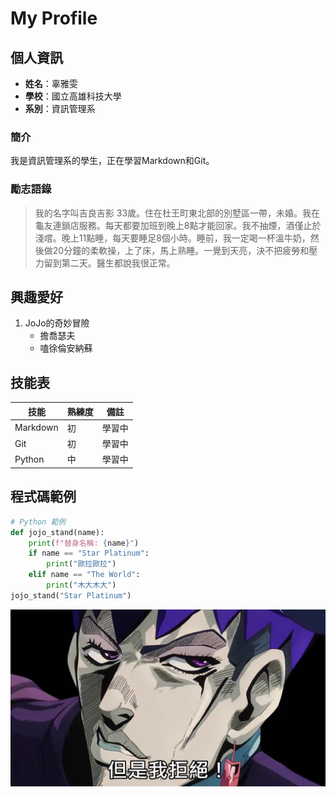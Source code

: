 # My Profile



## 個人資訊
- **姓名**：辜雅雯
- **學校**：國立高雄科技大學
- **系別**：資訊管理系

### 簡介
我是資訊管理系的學生，正在學習Markdown和Git。 

### 勵志語錄
> 我的名字叫吉良吉影 33歲。住在杜王町東北部的別墅區一帶，未婚。我在龜友連鎖店服務。每天都要加班到晚上8點才能回家。我不抽煙，酒僅止於淺嚐。晚上11點睡，每天要睡足8個小時。睡前，我一定喝一杯溫牛奶，然後做20分鐘的柔軟操，上了床，馬上熟睡。一覺到天亮，決不把疲勞和壓力留到第二天。醫生都說我很正常。



## 興趣愛好
1. JoJo的奇妙冒險
   - 擔喬瑟夫
   - 嗑徐倫安納蘇


## 技能表

| 技能 | 熟練度 | 備註 |
|------|--------|------|
| Markdown | 初 | 學習中 |
| Git | 初 | 學習中 |
| Python | 中 | 學習中 |

## 程式碼範例
```python
# Python 範例
def jojo_stand(name):
    print(f"替身名稱: {name}")
    if name == "Star Platinum":
        print("歐拉歐拉")
    elif name == "The World":
        print("木大木大")
jojo_stand("Star Platinum")
```
![Profile Picture](profile.jpg "我的頭像")
